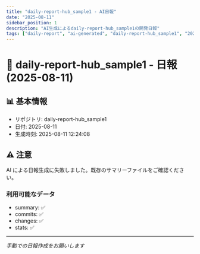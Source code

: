 ```yaml
---
title: "daily-report-hub_sample1 - AI日報"
date: "2025-08-11"
sidebar_position: 1
description: "AI生成によるdaily-report-hub_sample1の開発日報"
tags: ["daily-report", "ai-generated", "daily-report-hub_sample1", "2025-08-11"]
---
```


# 📅 daily-report-hub_sample1 - 日報 (2025-08-11)

## 📊 基本情報
- リポジトリ: daily-report-hub_sample1
- 日付: 2025-08-11
- 生成時刻: 2025-08-11 12:24:08

## ⚠️ 注意
AI による日報生成に失敗しました。既存のサマリーファイルをご確認ください。

### 利用可能なデータ
- summary: ✅
- commits: ✅
- changes: ✅
- stats: ✅

---
*手動での日報作成をお願いします*